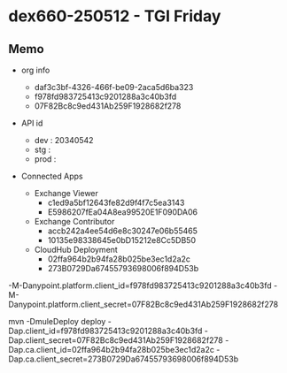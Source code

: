 # dex660-250512 - TGI Friday

## Memo
* org info
  *  daf3c3bf-4326-466f-be09-2aca5d6ba323
  *  f978fd983725413c9201288a3c40b3fd
  *  07F82Bc8c9ed431Ab259F1928682f278

* API id
  * dev : 20340542
  * stg : 
  * prod : 

* Connected Apps
  * Exchange Viewer
    * c1ed9a5bf12643fe82d9f4f7c5ea3143
    * E5986207fEa04A8ea99520E1F090DA06
  * Exchange Contributor
    * accb242a4ee54d6e8c30247e06b55465
    * 10135e98338645e0bD15212e8Cc5DB50
  * CloudHub Deployment
    * 02ffa964b2b94fa28b025be3ec1d2a2c
    * 273B0729Da67455793698006f894D53b

-M-Danypoint.platform.client_id=f978fd983725413c9201288a3c40b3fd
-M-Danypoint.platform.client_secret=07F82Bc8c9ed431Ab259F1928682f278


mvn -DmuleDeploy deploy -Dap.client_id=f978fd983725413c9201288a3c40b3fd -Dap.client_secret=07F82Bc8c9ed431Ab259F1928682f278 -Dap.ca.client_id=02ffa964b2b94fa28b025be3ec1d2a2c -Dap.ca.client_secret=273B0729Da67455793698006f894D53b
